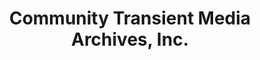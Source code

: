 ---
layout: repo
title: "Community Transient Media Archives, Inc."
id: 15021
permalink: repos/15021/
---